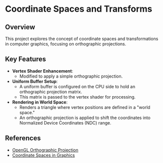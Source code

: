 # Coordinate Spaces and Transforms

## Overview

This project explores the concept of coordinate spaces and transformations in computer graphics, focusing on orthographic projections.

## Key Features

- **Vertex Shader Enhancement**:
  - Modified to apply a simple orthographic projection.
- **Uniform Buffer Setup**:
  - A uniform buffer is configured on the CPU side to hold an orthographic projection matrix.
  - This matrix is passed to the vertex shader for processing.
- **Rendering in World Space**:
  - Renders a triangle where vertex positions are defined in a "world space."
  - An orthographic projection is applied to shift the coordinates into Normalized Device Coordinates (NDC) range.

## References

- [OpenGL Orthographic Projection](https://www.khronos.org/opengl/wiki/Orthographic_Projection)
- [Coordinate Spaces in Graphics](https://learnopengl.com/Getting-started/Coordinate-Systems)


